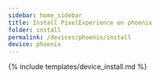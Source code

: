 ```yaml
---
sidebar: home_sidebar
title: Install PixelExperience on phoenix
folder: install
permalink: /devices/phoenix/install
device: phoenix
---
```

{% include templates/device_install.md %}
